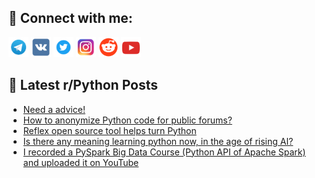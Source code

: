 ## 🔎 Connect with me:
[<img src="https://github.com/bullbesh/bullbesh/blob/main/images/Telegram.png" width="32" height="32" />](https://t.me/bullbesh)
[<img src="https://github.com/bullbesh/bullbesh/blob/main/images/VK.png" width="32" height="32" />](https://vk.com/bullbesh)
[<img src="https://github.com/bullbesh/bullbesh/blob/main/images/Twitter.png" width="32" height="32" />](https://twitter.com/bullbesh1)
[<img src="https://github.com/bullbesh/bullbesh/blob/main/images/Instagram.png" width="32" height="32" />](https://www.instagram.com/bullbesh)
[<img src="https://github.com/bullbesh/bullbesh/blob/main/images/Reddit.png" width="32" height="32" />](https://www.reddit.com/user/bullbesh)
[<img src="https://github.com/bullbesh/bullbesh/blob/main/images/YouTube.png" width="32" height="32" />](https://www.youtube.com/channel/UCtfjRs6uzgq5mfm8S06WTcg)

## 📕 Latest r/Python Posts
<!-- BLOG-POST-LIST:START -->
- [Need a advice!](https://www.reddit.com/r/Python/comments/15i1vpy/need_a_advice/)
- [How to anonymize Python code for public forums?](https://www.reddit.com/r/Python/comments/15i0yoa/how_to_anonymize_python_code_for_public_forums/)
- [Reflex open source tool helps turn Python](https://www.reddit.com/r/Python/comments/15i0xfg/reflex_open_source_tool_helps_turn_python/)
- [Is there any meaning learning python now, in the age of rising AI?](https://www.reddit.com/r/Python/comments/15i0kdv/is_there_any_meaning_learning_python_now_in_the/)
- [I recorded a PySpark Big Data Course &lpar;Python API of Apache Spark&rpar; and uploaded it on YouTube](https://www.reddit.com/r/Python/comments/15hyra8/i_recorded_a_pyspark_big_data_course_python_api/)
<!-- BLOG-POST-LIST:END -->
